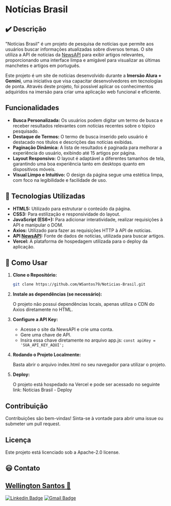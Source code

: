 # Notícias Brasil

## :heavy_check_mark: Descrição

"Notícias Brasil" é um projeto de pesquisa de notícias que permite aos usuários buscar informações atualizadas sobre diversos temas. O site utiliza a API de notícias da [NewsAPI](https://newsapi.org/) para exibir artigos relevantes, proporcionando uma interface limpa e amigável para visualizar as últimas manchetes e artigos em português.

Este projeto é um site de notícias desenvolvido durante a **Imersão Alura + Gemini**, uma iniciativa que visa capacitar desenvolvedores em tecnologias de ponta. Através deste projeto, foi possível aplicar os conhecimentos adquiridos na imersão para criar uma aplicação web funcional e eficiente.

## Funcionalidades

- **Busca Personalizada:** Os usuários podem digitar um termo de busca e receber resultados relevantes com notícias recentes sobre o tópico pesquisado.
- **Destaque de Termos:** O termo de busca inserido pelo usuário é destacado nos títulos e descrições das notícias exibidas.
- **Paginação Dinâmica:** A lista de resultados é paginada para melhorar a experiência do usuário, exibindo até 15 artigos por página.
- **Layout Responsivo:** O layout é adaptável a diferentes tamanhos de tela, garantindo uma boa experiência tanto em desktops quanto em dispositivos móveis.
- **Visual Limpo e Intuitivo:** O design da página segue uma estética limpa, com foco na legibilidade e facilidade de uso.

## :hammer: Tecnologias Utilizadas

- **HTML5:** Utilizado para estruturar o conteúdo da página.
- **CSS3:** Para estilização e responsividade do layout.
- **JavaScript (ES6+):** Para adicionar interatividade, realizar requisições à API e manipular o DOM.
- **Axios:** Utilizado para fazer as requisições HTTP à API de notícias.
- **API [NewsAPI](https://newsapi.org/):** Fonte de dados de notícias, utilizada para buscar artigos.
- **Vercel:** A plataforma de hospedagem utilizada para o deploy da aplicação.

## :game_die: Como Usar

1. **Clone o Repositório:**

   ```bash
   git clone https://github.com/WSantos79/Noticias-Brasil.git

2. **Instale as dependências (se necessário):**

   O projeto não possui dependências locais, apenas utiliza o CDN do Axios diretamente no HTML.

3. **Configure a API Key:**

    + Acesse o site da NewsAPI e crie uma conta.
    + Gere uma chave de API.
    + Insira essa chave diretamente no arquivo app.js:
    `const apiKey = 'SUA_API_KEY_AQUI';`

4. **Rodando o Projeto Localmente:**

    Basta abrir o arquivo index.html no seu navegador para utilizar o projeto.

 5. **Deploy:**

    O projeto está hospedado na Vercel e pode ser acessado no seguinte link: Notícias Brasil - Deploy

## Contribuição
Contribuições são bem-vindas! Sinta-se à vontade para abrir uma issue ou submeter um pull request.

## Licença
Este projeto está licenciado sob a Apache-2.0 license.

## :smiley: Contato

## <a href="https://github.com/WSantos79">Wellington Santos 🚀</a>

[![Linkedin Badge](https://img.shields.io/badge/-WellingtonSantos79-blue?style=flat-square&logo=Linkedin&logoColor=white&link=https://www.linkedin.com/in/wellingtonsantos79/)](https://www.linkedin.com/in/wellingtonsantos79/) 
[![Gmail Badge](https://img.shields.io/badge/-WellingtonSantos7799@gmail.com-c14438?style=flat-square&logo=Gmail&logoColor=white&link=mailto:wellingtonsantos7799@gmail.com)](mailto:wellingtonsantos7799@gmail.com)
